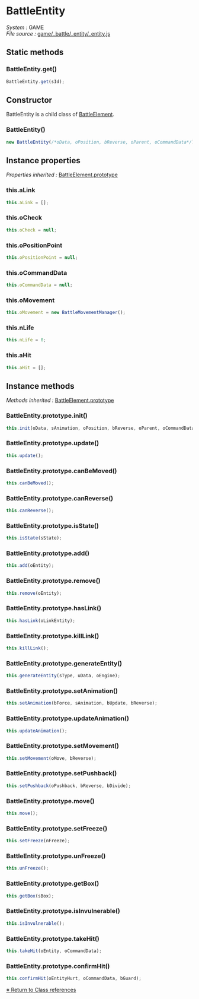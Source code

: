 # BattleEntity


_System :_ GAME  
_File source :_ [game/_battle/_entity/_entity.js](https://github.com/de-sign/DBZ-Versus/blob/master/src/assets/js/game/_battle/_entity/_entity.js)

## Static methods
### BattleEntity.get()

```javascript
BattleEntity.get(sId);
```


## Constructor

BattleEntity is a child class of [BattleElement](BattleElement.md).
### BattleEntity()

```javascript
new BattleEntity(/*oData, oPosition, bReverse, oParent, oCommandData*/);
```


## Instance properties
_Properties inherited :_ [BattleElement.prototype](BattleElement.md#instance-properties)

### this.aLink

```javascript
this.aLink = [];
```

### this.oCheck

```javascript
this.oCheck = null;
```

### this.oPositionPoint

```javascript
this.oPositionPoint = null;
```

### this.oCommandData

```javascript
this.oCommandData = null;
```

### this.oMovement

```javascript
this.oMovement = new BattleMovementManager();
```

### this.nLife

```javascript
this.nLife = 0;
```

### this.aHit

```javascript
this.aHit = [];
```


## Instance methods
_Methods inherited :_ [BattleElement.prototype](BattleElement.md#instance-methods) 

### BattleEntity.prototype.init()

```javascript
this.init(oData, sAnimation, oPosition, bReverse, oParent, oCommandData);
```

### BattleEntity.prototype.update()

```javascript
this.update();
```

### BattleEntity.prototype.canBeMoved()

```javascript
this.canBeMoved();
```

### BattleEntity.prototype.canReverse()

```javascript
this.canReverse();
```

### BattleEntity.prototype.isState()

```javascript
this.isState(sState);
```

### BattleEntity.prototype.add()

```javascript
this.add(oEntity);
```

### BattleEntity.prototype.remove()

```javascript
this.remove(oEntity);
```

### BattleEntity.prototype.hasLink()

```javascript
this.hasLink(oLinkEntity);
```

### BattleEntity.prototype.killLink()

```javascript
this.killLink();
```

### BattleEntity.prototype.generateEntity()

```javascript
this.generateEntity(sType, uData, oEngine);
```

### BattleEntity.prototype.setAnimation()

```javascript
this.setAnimation(bForce, sAnimation, bUpdate, bReverse);
```

### BattleEntity.prototype.updateAnimation()

```javascript
this.updateAnimation();
```

### BattleEntity.prototype.setMovement()

```javascript
this.setMovement(oMove, bReverse);
```

### BattleEntity.prototype.setPushback()

```javascript
this.setPushback(oPushback, bReverse, bDivide);
```

### BattleEntity.prototype.move()

```javascript
this.move();
```

### BattleEntity.prototype.setFreeze()

```javascript
this.setFreeze(nFreeze);
```

### BattleEntity.prototype.unFreeze()

```javascript
this.unFreeze();
```

### BattleEntity.prototype.getBox()

```javascript
this.getBox(sBox);
```

### BattleEntity.prototype.isInvulnerable()

```javascript
this.isInvulnerable();
```

### BattleEntity.prototype.takeHit()

```javascript
this.takeHit(oEntity, oCommandData);
```

### BattleEntity.prototype.confirmHit()

```javascript
this.confirmHit(oEntityHurt, oCommandData, bGuard);
```


<link rel="stylesheet" href="../_doc.css" />

[&#8251; Return to Class references](References.md)